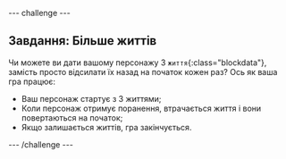 \--- challenge \---

## Завдання: Більше життів

Чи можете ви дати вашому персонажу 3 `життя`{:class="blockdata"}, замість просто відсилати їх назад на початок кожен раз? Ось як ваша гра працює:

+ Ваш персонаж стартує з 3 життями;
+ Коли персонаж отримує поранення, втрачається життя і вони повертаються на початок;
+ Якщо залишається життів, гра закінчується.

\--- /challenge \---